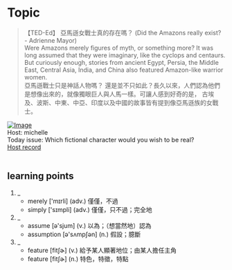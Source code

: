 # Topic

> 【TED-Ed】 亞馬遜女戰士真的存在嗎？ (Did the Amazons really exist? - Adrienne Mayor) <br>
> Were Amazons merely figures of myth, or something more? It was long assumed that they were imaginary, like the cyclops and centaurs. But curiously enough, stories from ancient Egypt, Persia, the Middle East, Central Asia, India, and China also featured Amazon-like warrior women. <br>
> 亞馬遜戰士只是神話人物嗎？ 還是並不只如此？長久以來，人們認為他們是想像出來的，就像獨眼巨人與人馬一樣。可讓人感到好奇的是， 古埃及、波斯、中東、中亞、印度以及中國的故事皆有提到像亞馬遜族的女戰士。 <br>

[![Image](https://cdn.voicetube.com/assets/thumbnails/iYL5CLJ2prA.jpg)](https://www.youtube.com/embed/iYL5CLJ2prA?rel=0&showinfo=0&cc_load_policy=0&controls=1&autoplay=1&iv_load_policy=3&playsinline=1&wmode=transparent&start=80&end=101&enablejsapi=1&origin=https://tw.voicetube.com&widgetid=1)<br>
Host: michelle
<br>Today issue: Which fictional character would you wish to be real?
<br>
[Host record](https://cdn.voicetube.com/tmp/everyday_records/Michellesu/2606.mp3)
<br><br>
## learning points
1. _
	* merely  ['mɪrli] (adv.) 僅僅，不過
	* simply ['sɪmpli] (adv.) 僅僅，只不過；完全地
2. _
	* assume [ə'sjum] (v.) 以為；（想當然地）認為
	* assumption [ə'sʌmpʃən] (n.) 假設；臆斷
3. _
	* feature [fitʃɚ] (v.) 給予某人顯著地位；由某人擔任主角
	* feature [fitʃɚ] (n.) 特色，特徵，特點
